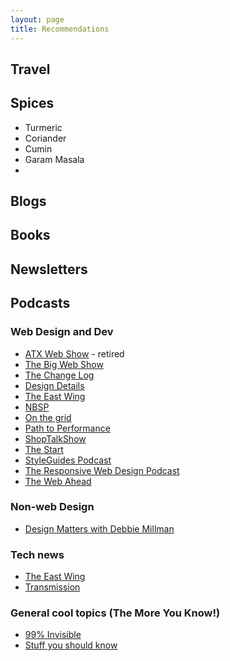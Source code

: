 ```yaml
---
layout: page
title: Recommendations
---
```


## Travel

## Spices
* Turmeric
* Coriander
* Cumin
* Garam Masala
* 

## Blogs

## Books

## Newsletters

## Podcasts

### Web Design and Dev
* [ATX Web Show](http://atxwebshow.com/) - retired
* [The Big Web Show](http://5by5.tv/bigwebshow)
* [The Change Log](https://thechangelog.com/)
* [Design Details](http://www.designdetails.fm/)
* [The East Wing](http://goodstuff.fm/theeastwing)
* [NBSP](http://goodstuff.fm/nbsp)
* [On the grid](http://5by5.tv/onthegrid)
* [Path to Performance](http://pathtoperf.com/)
* [ShopTalkShow](http://shoptalkshow.com/)
* [The Start](http://www.thestart.fm/)
* [StyleGuides Podcast](http://styleguides.io/podcast/)
* [The Responsive Web Design Podcast](http://responsivewebdesign.com/podcast/)
* [The Web Ahead](http://5by5.tv/webahead)


### Non-web Design
* [Design Matters with Debbie Millman](http://designobserver.com/topic/designmatters/1039)

### Tech news
* [The East Wing](http://goodstuff.fm/theeastwing)
* [Transmission](http://goodstuff.fm/transmission/)

### General cool topics (The More You Know!)
* [99% Invisible](http://99percentinvisible.org/)
* [Stuff you should know](http://www.stuffyoushouldknow.com/podcasts/)